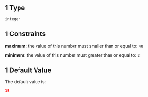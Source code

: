 ## 1 Type

`integer`

## 1 Constraints

**maximum**: the value of this number must smaller than or equal to: `40`

**minimum**: the value of this number must greater than or equal to: `2`

## 1 Default Value

The default value is:

```json
15
```
